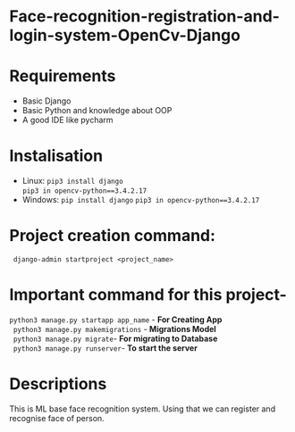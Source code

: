 # Face-recognition-registration-and-login-system-OpenCv-Django

# Requirements
- Basic Django
- Basic Python and knowledge about OOP
- A good IDE like pycharm

# Instalisation

- Linux:
``` pip3 install django ```  
``` pip3 in opencv-python==3.4.2.17 ```
- Windows:
``` pip install django ```
``` pip3 in opencv-python==3.4.2.17 ```

# Project creation command:
``` django-admin startproject <project_name>```

# Important command for this project-
``` python3 manage.py startapp app_name ``` - **For Creating App**  
``` python3 manage.py makemigrations``` - **Migrations Model**  
``` python3 manage.py migrate```- **For migrating to Database**  
``` python3 manage.py runserver```- **To start the server**

# Descriptions

This is ML base face recognition system. Using that we can register and recognise face of person.

